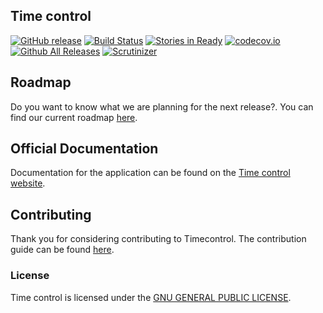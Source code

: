 ## Time control
[![GitHub release](https://img.shields.io/github/release/qubyte/rubidium.svg)](https://github.com/idevelopment/timecontrol/tree/development)
[![Build Status](https://travis-ci.org/idevelopment/timecontrol.svg?branch=master)](https://travis-ci.org/idevelopment/timecontrol)
[![Stories in Ready](https://badge.waffle.io/idevelopment/timecontrol.png?label=ready&title=Ready)](https://waffle.io/idevelopment/timecontrol)
[![codecov.io](https://codecov.io/github/ghermans/timecontrol/coverage.svg?branch=master)](https://codecov.io/github/ghermans/timecontrol?branch=master)
[![Github All Releases](https://img.shields.io/github/downloads/atom/atom/total.svg)](https://github.com/idevelopment/timecontrol)
[![Scrutinizer](https://img.shields.io/scrutinizer/g/filp/whoops.svg)](https://scrutinizer-ci.com/g/idevelopment/timecontrol/)

## Roadmap 
Do you want to know what we are planning for the next release?.
You can find our current roadmap [here](https://github.com/idevelopment/timecontrol/blob/development/Roadmap.md).

## Official Documentation

Documentation for the application can be found on the [Time control website](http://timecontrol.be).

## Contributing

Thank you for considering contributing to Timecontrol.
The contribution guide can be found [here](https://github.com/idevelopment/timecontrol/blob/master/CONTRIBUTING.MD).


### License

Time control is licensed under the [GNU GENERAL PUBLIC LICENSE](http://opensource.org/licenses/GPL-2.0).

